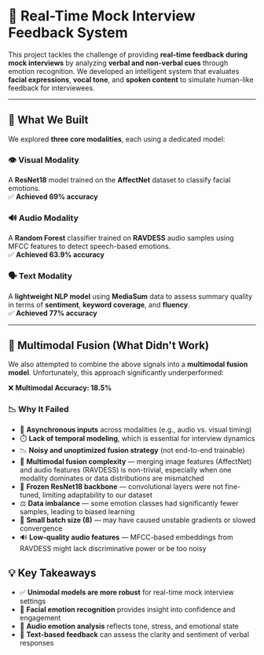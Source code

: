 # 🎯 Real-Time Mock Interview Feedback System

This project tackles the challenge of providing **real-time feedback during mock interviews** by analyzing **verbal and non-verbal cues** through emotion recognition. We developed an intelligent system that evaluates **facial expressions**, **vocal tone**, and **spoken content** to simulate human-like feedback for interviewees.

---

## 🧠 What We Built

We explored **three core modalities**, each using a dedicated model:

### 👁️ Visual Modality
A **ResNet18** model trained on the **AffectNet** dataset to classify facial emotions.  
✅ **Achieved 69% accuracy**

### 🔊 Audio Modality
A **Random Forest** classifier trained on **RAVDESS** audio samples using MFCC features to detect speech-based emotions.  
✅ **Achieved 63.9% accuracy**

### 🗣️ Text Modality
A **lightweight NLP model** using **MediaSum** data to assess summary quality in terms of **sentiment**, **keyword coverage**, and **fluency**.  
✅ **Achieved 77% accuracy**

---


## 🔀 Multimodal Fusion (What Didn't Work)

We also attempted to combine the above signals into a **multimodal fusion model**. Unfortunately, this approach significantly underperformed:

❌ **Multimodal Accuracy: 18.5%**

### 📉 Why It Failed

- 🔄 **Asynchronous inputs** across modalities (e.g., audio vs. visual timing)
- ⏱️ **Lack of temporal modeling**, which is essential for interview dynamics
- 📉 **Noisy and unoptimized fusion strategy** (not end-to-end trainable)
- 🧩 **Multimodal fusion complexity** — merging image features (AffectNet) and audio features (RAVDESS) is non-trivial, especially when one modality dominates or data distributions are mismatched
- 🧊 **Frozen ResNet18 backbone** — convolutional layers were not fine-tuned, limiting adaptability to our dataset
- ⚖️ **Data imbalance** — some emotion classes had significantly fewer samples, leading to biased learning
- 🧪 **Small batch size (8)** — may have caused unstable gradients or slowed convergence
- 🔊 **Low-quality audio features** — MFCC-based embeddings from RAVDESS might lack discriminative power or be too noisy


## 💡 Key Takeaways

- ✅ **Unimodal models are more robust** for real-time mock interview settings
- 🧩 **Facial emotion recognition** provides insight into confidence and engagement
- 🎤 **Audio emotion analysis** reflects tone, stress, and emotional state
- 📝 **Text-based feedback** can assess the clarity and sentiment of verbal responses
